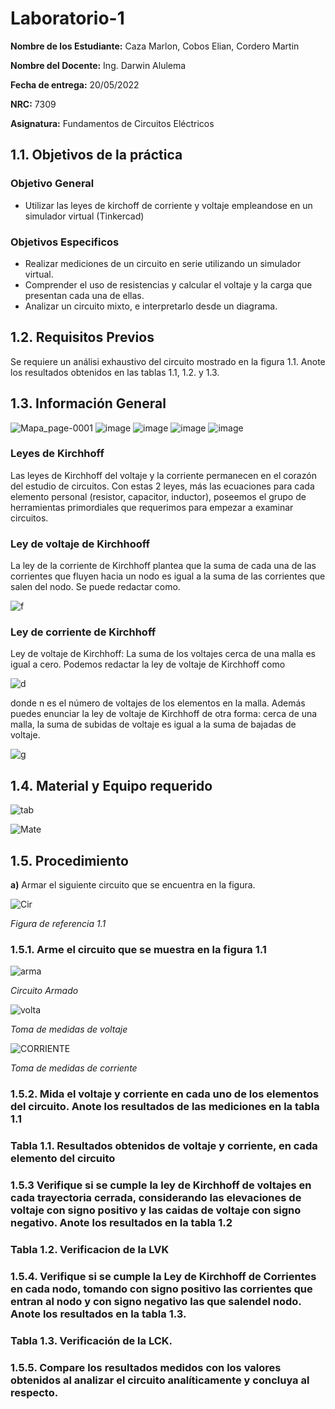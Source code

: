 # Laboratorio-1

**Nombre de los Estudiante:** Caza Marlon, Cobos Elian, Cordero Martin

**Nombre del Docente:** Ing. Darwin Alulema

**Fecha de entrega:** 20/05/2022

**NRC:** 7309

**Asignatura:** Fundamentos de Circuitos Eléctricos

## **1.1. Objetivos de la práctica**

### **Objetivo General**

* Utilizar las leyes de kirchoff de corriente y voltaje empleandose en un simulador virtual (Tinkercad)

### **Objetivos Especificos** 

* Realizar mediciones de un circuito en serie utilizando un simulador virtual.
* Comprender el uso de resistencias y calcular el voltaje y la carga que presentan cada una de ellas.
* Analizar un circuito mixto, e interpretarlo desde un diagrama.

## **1.2. Requisitos Previos**

Se requiere un análisi exhaustivo del circuito mostrado en la figura 1.1. Anote los resultados obtenidos en las tablas 1.1, 1.2. y 1.3.

## **1.3. Información General**

![Mapa_page-0001](https://user-images.githubusercontent.com/105742149/169455172-831202ea-5073-4b35-91f8-f039184af642.jpg)
![image](https://user-images.githubusercontent.com/105742149/169455218-a270b11a-9bc7-4ba7-a56c-36152e7309fe.png)
![image](https://user-images.githubusercontent.com/105742149/169455263-6089a92a-2e60-4e41-96c9-6e8711f40dab.png)
![image](https://user-images.githubusercontent.com/105742149/169455323-cd5d3a59-0ae5-4b79-8132-aaf5f1127254.png)
![image](https://user-images.githubusercontent.com/105742149/169455354-9455dd5b-279c-486f-a099-b47a51e176e2.png)


### **Leyes de Kirchhoff**

Las leyes de Kirchhoff del voltaje y la corriente permanecen en el corazón del estudio de circuitos. Con estas 2 leyes, más las ecuaciones para cada elemento personal (resistor, capacitor, inductor), poseemos el grupo de herramientas primordiales que requerimos para empezar a examinar circuitos. 

### **Ley de voltaje de Kirchhooff**

La ley de la corriente de Kirchhoff plantea que la suma de cada una de las corrientes que fluyen hacia un nodo es igual a la suma de las corrientes que salen del nodo. Se puede redactar como.

![f](https://user-images.githubusercontent.com/105742149/169408767-0b76ec89-7bfc-477a-963b-de87d1d8e34d.jpeg)

### **Ley de corriente de Kirchhoff**

Ley de voltaje de Kirchhoff: La suma de los voltajes cerca de una malla es igual a cero.
Podemos redactar la ley de voltaje de Kirchhoff como 

![d](https://user-images.githubusercontent.com/105742149/169409106-fbfc245e-9504-45d2-a17c-5d01fb5b9830.jpeg)

donde n es el número de voltajes de los elementos en la malla.
Además puedes enunciar la ley de voltaje de Kirchhoff de otra forma: cerca de una malla, la suma de subidas de voltaje es igual a la suma de bajadas de voltaje. 

![g](https://user-images.githubusercontent.com/105742149/169409449-b99e1999-59d0-4023-93d1-b4e9d6ca1a6e.jpeg)


## **1.4. Material y Equipo requerido**

![tab](https://user-images.githubusercontent.com/105742149/169410480-792ec70b-34d1-4f60-9978-08e1737882a8.jpeg)

![Mate](https://user-images.githubusercontent.com/105742149/169427669-381099dd-6008-4208-b7b1-05ea3d64ad1a.jpeg)

## **1.5. Procedimiento**

**a)** Armar el siguiente circuito que se encuentra en la figura.

![Cir](https://user-images.githubusercontent.com/105742149/169410805-e6de345e-6a6f-42c3-b84d-778f44b0da17.jpeg)

*Figura de referencia 1.1*

### **1.5.1. Arme el circuito que se muestra en la figura 1.1**

![arma](https://user-images.githubusercontent.com/105742149/169411398-514e72b5-302c-480c-ae28-59bf671fa9bf.jpeg)

*Circuito Armado*

![volta](https://user-images.githubusercontent.com/105742149/169427166-7def9d71-e2f6-47b2-8063-160752893468.jpeg)

*Toma de medidas de voltaje*

![CORRIENTE](https://user-images.githubusercontent.com/105742149/169427267-6bb7614b-c91d-4ddc-a6ea-98e2b0a286b5.jpeg)

*Toma de medidas de corriente*

### **1.5.2. Mida el voltaje y corriente en cada uno de los elementos del circuito. Anote los resultados de las mediciones en la tabla 1.1**

### **Tabla 1.1. Resultados obtenidos de voltaje y corriente, en cada elemento del circuito**

### **1.5.3 Verifique si se cumple la ley de Kirchhoff de voltajes en cada trayectoria cerrada, considerando las elevaciones de voltaje con signo positivo y las caidas de voltaje con signo negativo. Anote los resultados en la tabla 1.2**

### **Tabla 1.2. Verificacion de la LVK**

### **1.5.4. Verifique si se cumple la Ley de Kirchhoff de Corrientes en cada nodo, tomando con signo positivo las corrientes que entran al nodo y con signo negativo las que salendel nodo. Anote los resultados en la tabla 1.3.**

### **Tabla 1.3. Verificación de la LCK.**

### **1.5.5. Compare los resultados medidos con los valores obtenidos al analizar el circuito analíticamente y concluya al respecto.**
